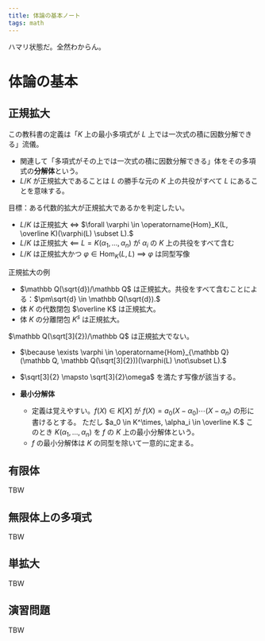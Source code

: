```yaml
---
title: 体論の基本ノート
tags: math
---
```


ハマリ状態だ。全然わからん。

# 体論の基本
## 正規拡大

この教科書の定義は「$K$ 上の最小多項式が $L$ 上では一次式の積に因数分解できる」流儀。
* 関連して「多項式がその上では一次式の積に因数分解できる」体をその多項式の**分解体**という。
* $L/K$ が正規拡大であることは $L$ の勝手な元の $K$ 上の共役がすべて $L$ にあることを意味する。

目標：ある代数的拡大が正規拡大であるかを判定したい。

* $L/K$ は正規拡大 $\iff$ $\forall \varphi \in \operatorname{Hom}_K(L, \overline K)(\varphi(L) \subset L).$
* $L/K$ は正規拡大 $\impliedby$ $L = K(\alpha_1, \dotsc, \alpha_n)$ が $\alpha_i$ の $K$ 上の共役をすべて含む
* $L/K$ は正規拡大かつ $\varphi \in \operatorname{Hom}_K(L, L)$ $\implies$ $\varphi$ は同型写像

正規拡大の例
* $\mathbb Q(\sqrt{d})/\mathbb Q$ は正規拡大。共役をすべて含むことによる：$\pm\sqrt{d} \in \mathbb Q(\sqrt{d}).$
* 体 $K$ の代数閉包 $\overline K$ は正規拡大。
* 体 $K$ の分離閉包 $K^s$ は正規拡大。

$\mathbb Q(\sqrt[3]{2})/\mathbb Q$ は正規拡大でない。
* $\because \exists \varphi \in \operatorname{Hom}_{\mathbb Q}(\mathbb Q, \mathbb Q(\sqrt[3]{2}))(\varphi(L) \not\subset L).$
* $\sqrt[3]{2} \mapsto \sqrt[3]{2}\omega$ を満たす写像が該当する。

* **最小分解体**
  * 定義は覚えやすい。$f(X) \in K[X]$ が
    $f(X) = a_0(X - \alpha_0)\dotsb(X - \alpha_n)$ の形に書けるとする。
    ただし $a_0 \in K^\times, \alpha_i \in \overline K.$
    このとき $K(\alpha_1, \dotsc, \alpha_n)$ を $f$ の $K$ 上の最小分解体という。
  * $f$ の最小分解体は $K$ の同型を除いて一意的に定まる。

## 有限体

TBW

## 無限体上の多項式

TBW

## 単拡大

TBW

## 演習問題

TBW
